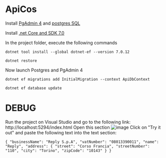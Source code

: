 # ApiCos
Install [PgAdmin 4](https://www.pgadmin.org/download/) and [postgres SQL](https://www.postgresql.org/download/)

Install [.net Core and SDK 7.0 ](https://dotnet.microsoft.com/en-us/download/dotnet/7.0)

In the project folder, execute the following commands

`dotnet tool install --global dotnet-ef --version 7.0.12`

`dotnet restore`

Now launch Postgres and PgAdmin 4

`dotnet ef migrations add InitialMigration --context ApiDbContext `

`dotnet ef database update`

# DEBUG

Run the project on Visual Studio and go to the following link: http://localhost:5294/index.html
Open this section
![image](https://github.com/GabrieleSantangelo/ApiCOS/assets/49369397/8ca7f6c9-a184-4bb5-83ca-1c78dce6c4f2)
Click on "Try it out" and paste the following text into the text section:

`{
  "businessName": "Reply S.p.A",
  "vatNumber": "08013390011",
  "name": "Reply",
  "address": {
    "street": "Corso Francia",
    "streetNumber": "110",
    "city": "Torino",
    "zipCode": "10143"
  }
}`


